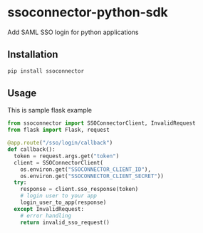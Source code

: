 # ssoconnector-python-sdk

Add SAML SSO login for python applications

## Installation

```bash
pip install ssoconnector
```

## Usage

This is sample flask example

```python
from ssoconnector import SSOConnectorClient, InvalidRequest
from flask import Flask, request

@app.route("/sso/login/callback")
def callback():
  token = request.args.get("token")
  client = SSOConnectorClient(
    os.environ.get("SSOCONNECTOR_CLIENT_ID"),
    os.environ.get("SSOCONNECTOR_CLIENT_SECRET"))
  try:
    response = client.sso_response(token)
    # login user to your app
    login_user_to_app(response)
  except InvalidRequest:
    # error handling
    return invalid_sso_request()

```